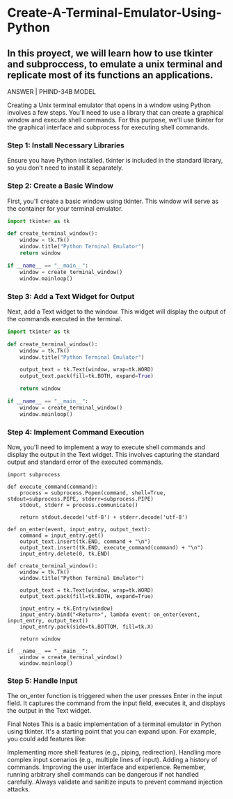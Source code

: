 # Create-A-Terminal-Emulator-Using-Python

## In this proyect, we will learn how to use tkinter and subproccess, to emulate a unix terminal and replicate most of its functions an applications.

ANSWER | PHIND-34B MODEL

Creating a Unix terminal emulator that opens in a window using Python involves a few steps. You'll need to use a library that can create a graphical window and execute shell commands. For this purpose, we'll use tkinter for the graphical interface and subprocess for executing shell commands.

### Step 1: Install Necessary Libraries
Ensure you have Python installed. tkinter is included in the standard library, so you don't need to install it separately.

### Step 2: Create a Basic Window
First, you'll create a basic window using tkinter. This window will serve as the container for your terminal emulator.

```py
import tkinter as tk

def create_terminal_window():
    window = tk.Tk()
    window.title("Python Terminal Emulator")
    return window

if __name__ == "__main__":
    window = create_terminal_window()
    window.mainloop()
```


### Step 3: Add a Text Widget for Output
Next, add a Text widget to the window. This widget will display the output of the commands executed in the terminal.

```py
import tkinter as tk

def create_terminal_window():
    window = tk.Tk()
    window.title("Python Terminal Emulator")

    output_text = tk.Text(window, wrap=tk.WORD)
    output_text.pack(fill=tk.BOTH, expand=True)

    return window

if __name__ == "__main__":
    window = create_terminal_window()
    window.mainloop()
```

### Step 4: Implement Command Execution
Now, you'll need to implement a way to execute shell commands and display the output in the Text widget. This involves capturing the standard output and standard error of the executed commands.

```pyimport tkinter as tk
import subprocess

def execute_command(command):
    process = subprocess.Popen(command, shell=True, stdout=subprocess.PIPE, stderr=subprocess.PIPE)
    stdout, stderr = process.communicate()

    return stdout.decode('utf-8') + stderr.decode('utf-8')

def on_enter(event, input_entry, output_text):
    command = input_entry.get()
    output_text.insert(tk.END, command + "\n")
    output_text.insert(tk.END, execute_command(command) + "\n")
    input_entry.delete(0, tk.END)

def create_terminal_window():
    window = tk.Tk()
    window.title("Python Terminal Emulator")

    output_text = tk.Text(window, wrap=tk.WORD)
    output_text.pack(fill=tk.BOTH, expand=True)

    input_entry = tk.Entry(window)
    input_entry.bind("<Return>", lambda event: on_enter(event, input_entry, output_text))
    input_entry.pack(side=tk.BOTTOM, fill=tk.X)

    return window

if __name__ == "__main__":
    window = create_terminal_window()
    window.mainloop()
```

### Step 5: Handle Input
The on_enter function is triggered when the user presses Enter in the input field. It captures the command from the input field, executes it, and displays the output in the Text widget.

Final Notes
This is a basic implementation of a terminal emulator in Python using tkinter. It's a starting point that you can expand upon. For example, you could add features like:

Implementing more shell features (e.g., piping, redirection).
Handling more complex input scenarios (e.g., multiple lines of input).
Adding a history of commands.
Improving the user interface and experience.
Remember, running arbitrary shell commands can be dangerous if not handled carefully. Always validate and sanitize inputs to prevent command injection attacks.

